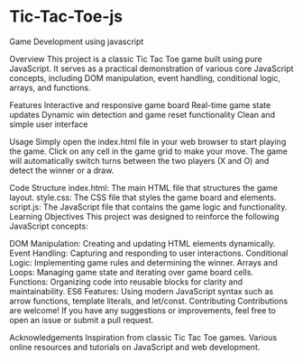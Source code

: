 # Tic-Tac-Toe-js
Game Development using javascript

Overview
This project is a classic Tic Tac Toe game built using pure JavaScript. It serves as a practical demonstration of various core JavaScript concepts, including DOM manipulation, event handling, conditional logic, arrays, and functions.

Features
Interactive and responsive game board
Real-time game state updates
Dynamic win detection and game reset functionality
Clean and simple user interface

Usage
Simply open the index.html file in your web browser to start playing the game. Click on any cell in the game grid to make your move. The game will automatically switch turns between the two players (X and O) and detect the winner or a draw.

Code Structure
index.html: The main HTML file that structures the game layout.
style.css: The CSS file that styles the game board and elements.
script.js: The JavaScript file that contains the game logic and functionality.
Learning Objectives
This project was designed to reinforce the following JavaScript concepts:

DOM Manipulation: Creating and updating HTML elements dynamically.
Event Handling: Capturing and responding to user interactions.
Conditional Logic: Implementing game rules and determining the winner.
Arrays and Loops: Managing game state and iterating over game board cells.
Functions: Organizing code into reusable blocks for clarity and maintainability.
ES6 Features: Using modern JavaScript syntax such as arrow functions, template literals, and let/const.
Contributing
Contributions are welcome! If you have any suggestions or improvements, feel free to open an issue or submit a pull request.

Acknowledgements
Inspiration from classic Tic Tac Toe games.
Various online resources and tutorials on JavaScript and web development.
